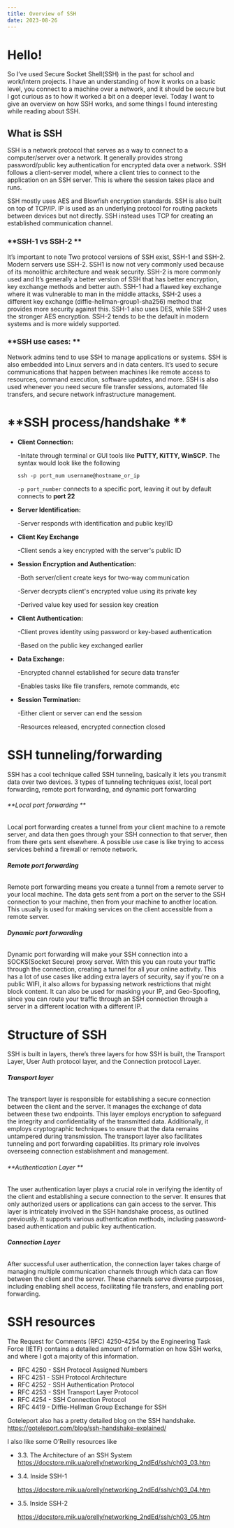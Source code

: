 ```yaml
---
title: Overview of SSH
date: 2023-08-26
---
```




# **Hello!** 
So I’ve used Secure Socket Shell(SSH) in the past for school and work/intern projects. I have an understanding of how it works on a basic level, you connect to a machine over a network, and it should be secure but I got curious as to how it worked a bit on a deeper level. Today I want to give an overview on how SSH works, and some things I found interesting while reading about SSH. 

## **What is SSH**
SSH is a network protocol that serves as a way to connect to a computer/server over a network. It generally provides strong password/public key authentication for encrypted data over a network.  SSH follows a client-server model, where a client tries to connect to the application on an SSH server. This is where the session takes place and runs. 

SSH mostly uses AES and Blowfish encryption standards. SSH is also built on top of TCP/IP. IP is used as an underlying protocol for routing packets between devices but not directly. SSH instead uses TCP for creating an established communication channel. 

### **SSH-1 vs SSH-2 **
It’s important to note Two protocol versions of SSH exist, SSH-1 and SSH-2. Modern servers use SSH-2. SSH1 is now not very commonly used because of its monolithic architecture and weak security. SSH-2 is more commonly used and It’s generally a better version of SSH that has better encryption, key exchange methods and better auth. SSH-1 had a flawed key exchange where it was vulnerable to man in the middle attacks, SSH-2 uses a different key exchange (diffie-hellman-group1-sha256) method that provides more security against this. SSH-1 also uses DES, while SSH-2 uses the stronger AES encryption. SSH-2 tends to be the default in modern systems and is more widely supported. 

### **SSH use cases: **
Network admins tend to use SSH to manage applications or systems. SSH is also embedded into Linux servers and in data centers. It’s used to secure communications that happen between machines like remote access to resources, command execution, software updates, and more. SSH is also used whenever you need secure file transfer sessions, automated file transfers, and secure network infrastructure management.  

# **SSH process/handshake **

+ **Client Connection:**

    -Initate through terminal or GUI tools like **PuTTY, KiTTY, WinSCP**. The syntax would look like the following

    ```ssh -p port_num username@hostname_or_ip ```

    `-p port_number` connects to a specific port, leaving it out by default connects to **port 22**  

+ **Server Identification:**

    -Server responds with identification and public key/ID

+ **Client Key Exchange**

    -Client sends a key encrypted with the server's public ID

+ **Session Encryption and Authentication:**

    -Both server/client create keys for two-way communication

    -Server decrypts client's encrypted value using its private key

    -Derived value key used for session key creation


+ **Client Authentication:**

    -Client proves identity using password or key-based authentication

    -Based on the public key exchanged earlier


+ **Data Exchange:**

    -Encrypted channel established for secure data transfer

    -Enables tasks like file transfers, remote commands, etc


+ **Session Termination:**

    -Either client or server can end the session

    -Resources released, encrypted connection closed


# **SSH tunneling/forwarding**

SSH has a cool technique called SSH tunneling, basically it lets you transmit data over two devices.  3 types of tunneling techniques exist, local port forwarding, remote port forwarding, and dynamic port forwarding

###### **Local port forwarding **
Local port forwarding creates a tunnel from your client machine to a remote server, and data then goes through your SSH connection to that server, then from there gets sent elsewhere. A possible use case is like trying to access services behind a firewall or remote network.  


###### **Remote port forwarding**
Remote port forwarding means you create a tunnel from a remote server to your local machine.
The data gets sent from a port on the server to the SSH connection to your machine, then from your machine to another location. This usually is used for making services on the client accessible from a remote server. 

###### **Dynamic port forwarding**
Dynamic port forwarding will make your SSH connection into a SOCKS(Socket Secure) proxy server. With this you can route your traffic through the connection, creating a tunnel for all your online activity. This has a lot of use cases like adding extra layers of security, say if you're on a public WIFI, it also allows for bypassing network restrictions that might block content. It can also be used for masking your IP, and Geo-Spoofing, since you can route your traffic through an SSH connection through a server in a different location with a different IP. 


# **Structure of SSH**
SSH is built in layers, there’s three layers for how SSH is built, the Transport Layer, User Auth protocol layer, and the Connection protocol Layer. 

###### **Transport layer**
The transport layer is responsible for establishing a secure connection between the client and the server. It manages the exchange of data between these two endpoints. This layer employs encryption to safeguard the integrity and confidentiality of the transmitted data. Additionally, it employs cryptographic techniques to ensure that the data remains untampered during transmission. The transport layer also facilitates tunneling and port forwarding capabilities. Its primary role involves overseeing connection establishment and management.


###### **Authentication Layer **
The user authentication layer plays a crucial role in verifying the identity of the client and establishing a secure connection to the server. It ensures that only authorized users or applications can gain access to the server. This layer is intricately involved in the SSH handshake process, as outlined previously. It supports various authentication methods, including password-based authentication and public key authentication.


###### **Connection Layer**
After successful user authentication, the connection layer takes charge of managing multiple communication channels through which data can flow between the client and the server. These channels serve diverse purposes, including enabling shell access, facilitating file transfers, and enabling port forwarding. 

 
# **SSH resources**
The Request for Comments (RFC) 4250-4254 by the Engineering Task Force (IETF) contains a detailed amount of information on how SSH works, and where I got a majority of this information. 

+ RFC 4250 - SSH Protocol Assigned Numbers
+ RFC 4251 - SSH Protocol Architecture
+ RFC 4252 - SSH Authentication Protocol
+ RFC 4253 - SSH Transport Layer Protocol
+ RFC 4254 - SSH Connection Protocol
+ RFC 4419 - Diffie-Hellman Group Exchange for SSH
 
Goteleport also has a pretty detailed blog on the SSH handshake.
https://goteleport.com/blog/ssh-handshake-explained/

I also like some O’Reilly resources like 
 
+ 3.3. The Architecture of an SSH System 
    https://docstore.mik.ua/orelly/networking_2ndEd/ssh/ch03_03.htm

+ 3.4. Inside SSH-1 

    https://docstore.mik.ua/orelly/networking_2ndEd/ssh/ch03_04.htm

+ 3.5. Inside SSH-2

    https://docstore.mik.ua/orelly/networking_2ndEd/ssh/ch03_05.htm




